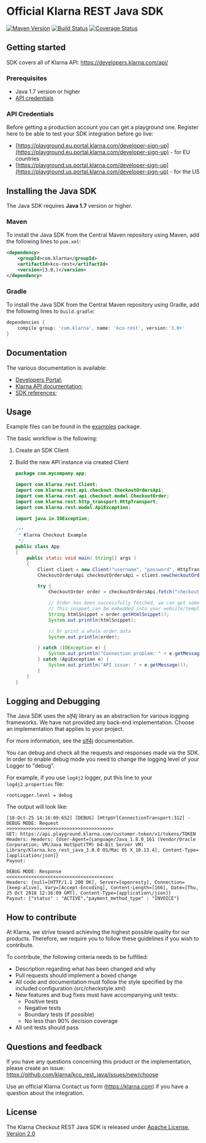 # Official Klarna REST Java SDK
[![Maven Version][maven-image]](https://search.maven.org/search?q=a:kco-rest)
[![Build Status][travis-image]](https://travis-ci.org/klarna/kco_rest_java)
[![Coverage Status][coveralls-image]](https://coveralls.io/r/klarna/kco_rest_java)


## Getting started

SDK covers all of Klarna API: https://developers.klarna.com/api/

### Prerequisites

* Java 1.7 version or higher
* [API credentials](#api-credentials)

### API Credentials

Before getting a production account you can get a playground one.
Register here to be able to test your SDK integration before go live:

* [https://playground.eu.portal.klarna.com/developer-sign-up](https://playground.eu.portal.klarna.com/developer-sign-up) - for EU countries
* [https://playground.us.portal.klarna.com/developer-sign-up](https://playground.us.portal.klarna.com/developer-sign-up) - for the US

## Installing the Java SDK

The Java SDK requires **Java 1.7** version or higher.

### Maven

To install the Java SDK from the Central Maven repository using Maven, add the following lines to `pom.xml`:

```xml
<dependency>
    <groupId>com.klarna</groupId>
    <artifactId>kco-rest</artifactId>
    <version>[3.0,)</version>
</dependency>
```

### Gradle

To install the Java SDK from the Central Maven repository using Gradle, add the following lines to `build.gradle`:

```groovy
dependencies {
    compile group: 'com.klarna', name: 'kco-rest', version:'3.0+'
}
```

## Documentation

The various documentation is available:

* [Developers Portal](https://developers.klarna.com);
* [Klarna API documentation](https://developers.klarna.com/api);
* [SDK references](https://klarna.github.io/kco_rest_java/);

## Usage

Example files can be found in the
[examples](src/main/java/examples/) package.

The basic workflow is the following:
1) Create an SDK Client
2) Build the new API instance via created Client

    ```java
    package com.mycompany.app;

    import com.klarna.rest.Client;
    import com.klarna.rest.api.checkout.CheckoutOrdersApi;
    import com.klarna.rest.api.checkout.model.CheckoutOrder;
    import com.klarna.rest.http_transport.HttpTransport;
    import com.klarna.rest.model.ApiException;

    import java.io.IOException;

    /**
     * Klarna Checkout Example
     */
    public class App
    {
        public static void main( String[] args )
        {
            Client client = new Client("username", "password", HttpTransport.EU_BASE_URL);
            CheckoutOrdersApi checkoutOrdersApi = client.newCheckoutOrdersApi();

            try {
                CheckoutOrder order = checkoutOrdersApi.fetch("checkoutOrderID-123");

                // Order has been successfully fetched, we can get some info, e.g. HTML Snippet
                // This snippet can be embedded into your website/templates/etc
                String htmlSnippet = order.getHtmlSnippet();
                System.out.println(htmlSnippet);

                // Or print a whole order data
                System.out.println(order);

            } catch (IOException e) {
                System.out.println("Connection problem: " + e.getMessage());
            } catch (ApiException e) {
                System.out.println("API issue: " + e.getMessage());
            }
        }
    }
    ```

## Logging and Debugging

The Java SDK uses the *slf4j* library as an abstraction for various logging frameworks. We have not provided
any back-end implementation.
Choose an implementation that applies to your project.

For more information, see the [slf4j](https://www.slf4j.org/) documentation.

You can debug and check all the requests and responses made via the SDK. In order to enable debug mode
you need to change the logging level of your Logger to "debug".

For example, if you use `log4j2` logger, put this line to your `log4j2.properties` file:

```properties
rootLogger.level = debug
```

The output will look like:

```shell
[18-Oct-25 14:16:09:652] [DEBUG] [HttpUrlConnectionTransport:312] - DEBUG MODE: Request
>>>>>>>>>>>>>>>>>>>>>>>>>>>>>>>>>>>>>>>
GET: https://api.playground.klarna.com/customer-token/v1/tokens/TOKEN
Headers: Headers: {User-Agent=[Language/Java_1.8.0_161 (Vendor/Oracle Corporation; VM/Java HotSpot(TM) 64-Bit Server VM) Library/Klarna.kco_rest_java_3.0.0 OS/Mac OS X_10.13.4], Content-Type=[application/json]}
Payout:

DEBUG MODE: Response
<<<<<<<<<<<<<<<<<<<<<<<<<<<<<<<<<<<<<<<
Headers: {null=[HTTP/1.1 200 OK], Server=[openresty], Connection=[keep-alive], Vary=[Accept-Encoding], Content-Length=[166], Date=[Thu, 25 Oct 2018 12:16:09 GMT], Content-Type=[application\/json]}
Payout: {"status" : "ACTIVE","payment_method_type" : "INVOICE"}
```

## How to contribute

At Klarna, we strive toward achieving the highest possible quality for our
products. Therefore, we require you to follow these guidelines if you wish
to contribute.

To contribute, the following criteria needs to be fulfilled:

* Description regarding what has been changed and why
* Pull requests should implement a boxed change
* All code and documentation must follow the style specified by
  the included configuration (src/checkstyle.xml)
* New features and bug fixes must have accompanying unit tests:
  * Positive tests
  * Negative tests
  * Boundary tests (if possible)
  * No less than 90% decision coverage
* All unit tests should pass

## Questions and feedback

If you have any questions concerning this product or the implementation,
please create an issue: https://github.com/klarna/kco_rest_java/issues/new/choose

Use an official Klarna Contact us form (https://klarna.com) if you have a question about the integration.

## License

The Klarna Checkout REST Java SDK is released under
[Apache License, Version 2.0](http://www.apache.org/LICENSE-2.0)

[maven-image]: https://img.shields.io/maven-central/v/com.klarna/kco-rest.svg?style=flat
[travis-image]: https://img.shields.io/travis/klarna/kco_rest_java/v3.x.svg?style=flat
[coveralls-image]: https://img.shields.io/coveralls/klarna/kco_rest_java/v3.x.svg?style=flat

